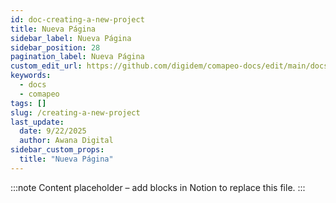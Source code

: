 ```yaml
---
id: doc-creating-a-new-project
title: Nueva Página
sidebar_label: Nueva Página
sidebar_position: 28
pagination_label: Nueva Página
custom_edit_url: https://github.com/digidem/comapeo-docs/edit/main/docs/managing-projects/creating-a-new-project.md
keywords:
  - docs
  - comapeo
tags: []
slug: /creating-a-new-project
last_update:
  date: 9/22/2025
  author: Awana Digital
sidebar_custom_props:
  title: "Nueva Página"
---
```


<!-- Placeholder content generated automatically because the Notion page is missing a Website Block. -->

:::note
Content placeholder – add blocks in Notion to replace this file.
:::
